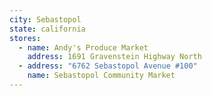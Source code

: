 ```yaml
---
city: Sebastopol
state: california
stores:
  - name: Andy's Produce Market
    address: 1691 Gravenstein Highway North
  - address: "6762 Sebastopol Avenue #100"
    name: Sebastopol Community Market
---
```

